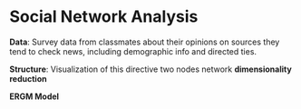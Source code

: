 # Social Network Analysis 
**Data**: Survey data from classmates about their opinions on sources they tend to check news, including demographic info and directed ties.

**Structure**: 
Visualization of this directive two nodes network
**dimensionality reduction**

**ERGM Model**
